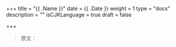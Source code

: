 +++
title = "{{ .Name }}"
date = {{ .Date }}
weight = 1
type = "docs"
description = ""
isCJKLanguage = true
draft = false

+++

> 原文：